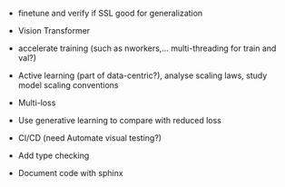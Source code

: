 - finetune and verify if SSL good for generalization

- Vision Transformer

- accelerate training (such as nworkers,... multi-threading for train and val?)

- Active learning (part of data-centric?), analyse scaling laws, study model scaling conventions
- Multi-loss
- Use generative learning to compare with reduced loss

- CI/CD (need Automate visual testing?)
- Add type checking
- Document code with sphinx

